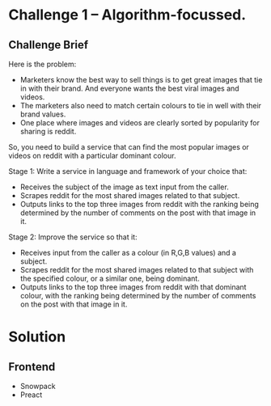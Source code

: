 # Challenge 1 – Algorithm-focussed.

## Challenge Brief

Here is the problem:
 - Marketers know the best way to sell things is to get great images that tie in with their brand. And everyone wants the best viral images and videos.
 - The marketers also need to match certain colours to tie in well with their brand values.
 - One place where images and videos are clearly sorted by popularity for sharing is reddit.  

So, you need to build a service that can find the most popular images or videos on reddit with a particular dominant colour.  

Stage 1: Write a service in language and framework of your choice that:  
 - Receives the subject of the image as text input from the caller.  
 - Scrapes reddit for the most shared images related to that subject.
 - Outputs links to the top three images from reddit with the ranking being determined by the number of comments on the post with that image in it.  

Stage 2: Improve the service so that it:  
 - Receives input from the caller as a colour (in R,G,B values) and a subject.
 - Scrapes reddit for the most shared images related to that subject with the specified colour, or a similar one, being dominant.
 - Outputs links to the top three images from reddit with that dominant colour, with the ranking being determined by the number of comments on the post with that image in it.


# Solution

## Frontend

 - Snowpack
 - Preact
